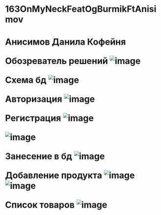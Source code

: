 # 163OnMyNeckFeatOgBurmikFtAnisimov

<h1> Анисимов Данила Кофейня  </h>

<b1>Обозреватель решений</b>
![image](https://user-images.githubusercontent.com/116341190/218977524-c855c4a6-4c67-4c88-bf46-c82964d2c93b.png)

<b1>Схема бд</b>
![image](https://user-images.githubusercontent.com/116341190/218979170-974d81d8-7767-4b4d-8e3e-eafe30031c37.png)

<b1>Авторизация </b>
![image](https://user-images.githubusercontent.com/116341190/218979615-1d38dd90-7197-4eae-a72c-482595f196d4.png)

<b1>Регистрация</b>
![image](https://user-images.githubusercontent.com/116341190/218980038-b1610819-9973-4223-b4f4-7ec7bf929d7e.png)



![image](https://user-images.githubusercontent.com/116341190/218980261-90d92fd4-d67e-4f87-b76a-696509974b02.png)


<b1> Занесение в бд  </b>
![image](https://user-images.githubusercontent.com/116341190/218980786-7848388a-7e60-4623-bf68-9dc0f3533d67.png)


<b1> Добавление продукта</b>
![image](https://user-images.githubusercontent.com/116341190/219664328-aebab43f-760b-421c-b81f-bb5afd257867.png)
![image](https://user-images.githubusercontent.com/116341190/219664489-00f83b58-572e-410c-9def-a27afd5afffa.png)

<b1> Список товаров</b>
![image](https://user-images.githubusercontent.com/116341190/220129627-91cf9f97-4719-4e40-9646-7ec0813ad5f7.png)

